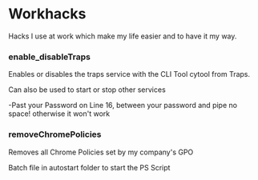 # Workhacks
Hacks I use at work which make my life easier and to have it my way.


### enable_disableTraps
Enables or disables the traps service with the CLI Tool cytool from Traps.

Can also be used to start or stop other services

-Past your Password on Line 16, between your password and pipe no space! otherwise it won't work



### removeChromePolicies
Removes all Chrome Policies set by my company's GPO

Batch file in autostart folder to start the PS Script

